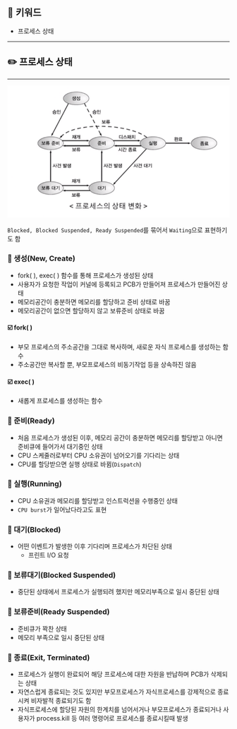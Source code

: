 ## 📓 키워드

- 프로세스 상태

---

## ✏️ 프로세스 상태

---

![img.png](img/프로세스상태.png)

`Blocked, Blocked Suspended, Ready Suspended`를 묶어서 `Waiting`으로 표현하기도 함

### 💭 생성(New, Create)

- fork( ), exec( ) 함수를 통해 프로세스가 생성된 상태
- 사용자가 요청한 작업이 커널에 등록되고 PCB가 만들어져 프로세스가 만들어진 상태
- 메모리공간이 충분하면 메모리를 할당하고 준비 상태로 바꿈
- 메모리공간이 없으면 할당하지 않고 보류준비 상태로 바꿈 

#### ☑️ fork( )

- 부모 프로세스의 주소공간을 그대로 복사하며, 새로운 자식 프로세스를 생성하는 함수
- 주소공간만 복사할 뿐, 부모프로세스의 비동기작업 등을 상속하진 않음

#### ☑️ exec( )

- 새롭게 프로세스를 생성하는 함수

### 💭 준비(Ready)

- 처음 프로세스가 생성된 이후, 메모리 공간이 충분하면 메모리를 할당받고 아니면 준비큐에 들어가서 대기중인 상태
- CPU 스케줄러로부터 CPU 소유권이 넘어오기를 기다리는 상태
- CPU를 할당받으면 실행 상태로 바뀜(`Dispatch`)

### 💭 실행(Running)

- CPU 소유권과 메모리를 할당받고 인스트럭션을 수행중인 상태
- `CPU burst`가 일어났다라고도 표현

### 💭 대기(Blocked)

- 어떤 이벤트가 발생한 이후 기다리며 프로세스가 차단된 상태
    - 프린트 I/O 요청

### 💭 보류대기(Blocked Suspended)

- 중단된 상태에서 프로세스가 실행되려 했지만 메모리부족으로 일시 중단된 상태

### 💭 보류준비(Ready Suspended)

- 준비큐가 꽉찬 상태
- 메모리 부족으로 일시 중단된 상태

### 💭 종료(Exit, Terminated)

- 프로세스가 실행이 완료되어 해당 프로세스에 대한 자원을 반납하며 PCB가 삭제되는 상태
- 자연스럽게 종료되는 것도 있지만 부모프로세스가 자식프로세스를 강제적으로 종료시켜 비자발적 종료되기도 함
- 자식프로세스에 할당된 자원의 한계치를 넘어서거나 부모프로세스가 종료되거나 사용자가 process.kill 등 여러 명령어로 프로세스를 종료시킬때 발생